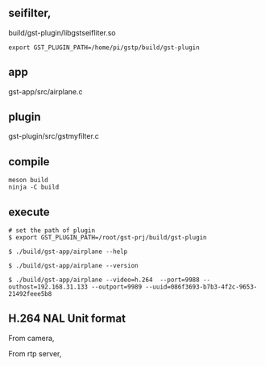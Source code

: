 ## seifilter,
build/gst-plugin/libgstseifliter.so

```shell
export GST_PLUGIN_PATH=/home/pi/gstp/build/gst-plugin

```


## app
gst-app/src/airplane.c

## plugin
gst-plugin/src/gstmyfilter.c

## compile
```
meson build
ninja -C build
```
## execute

```shell
# set the path of plugin
$ export GST_PLUGIN_PATH=/root/gst-prj/build/gst-plugin

$ ./build/gst-app/airplane --help

$ ./build/gst-app/airplane --version

$ ./build/gst-app/airplane --video=h.264  --port=9988 --outhost=192.168.31.133 --outport=9989 --uuid=086f3693-b7b3-4f2c-9653-21492feee5b8

```

## H.264 NAL Unit format

From camera,

From rtp server,


